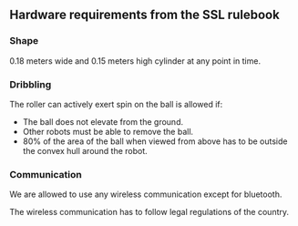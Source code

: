 
## Hardware requirements from the SSL rulebook

### Shape
0.18 meters wide and 0.15 meters high cylinder at any point in time.

### Dribbling
The roller can actively exert spin on the ball is allowed if:
- The ball does not elevate from the ground.
- Other robots must be able to remove the ball.
- 80% of the area of the ball when viewed from above has to be outside the convex hull around the robot.

### Communication
We are allowed to use any wireless communication except for bluetooth.

The wireless communication has to follow legal regulations of the country. 

